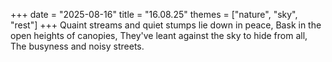 +++
date = "2025-08-16"
title = "16.08.25"
themes = ["nature", "sky", "rest"]
+++
Quaint streams and quiet stumps lie down in peace,
Bask in the open heights of canopies,
They've leant against the sky to hide from all,
The busyness and noisy streets.
